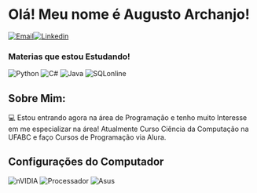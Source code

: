 # Olá! Meu nome é Augusto Archanjo!
[![Email](https://img.shields.io/badge/Gmail-D14836?style=for-the-badge&logo=gmail&logoColor=white)](mailto:contatop.augustoarchanjo@gmail.com)[![Linkedin](https://img.shields.io/badge/LinkedIn-0077B5?style=for-the-badge&logo=linkedin&logoColor=white)](https://www.linkedin.com/in/augusto-archanjo/)



### Materias que estou Estudando!

![Python](https://img.shields.io/badge/Python-3776AB?style=for-the-badge&logo=python&logoColor=white)
![C#](https://img.shields.io/badge/C%23-239120?style=for-the-badge&logo=c-sharp&logoColor=white)
![Java](https://img.shields.io/badge/Java-ED8B00?style=for-the-badge&logo=openjdk&logoColor=white)
![SQLonline](https://img.shields.io/badge/SQLite-07405E?style=for-the-badge&logo=sqlite&logoColor=white)

## Sobre Mim:

💻 Estou entrando agora na área de Programação e tenho muito Interesse em me especializar na área! Atualmente Curso Ciência da Computação na UFABC e faço Cursos de Programação via Alura.


## Configurações do Computador

![nVIDIA](https://img.shields.io/badge/nVIDIA-%2376B900.svg?style=for-the-badge&logo=nVIDIA&logoColor=white) ![Processador](    https://img.shields.io/badge/Intel%20Core_i7_10th-0071C5?style=for-the-badge&logo=intel&logoColor=white) ![Asus](https://img.shields.io/badge/asus%20laptop-000000?style=for-the-badge&logo=asus&logoColor=white)
